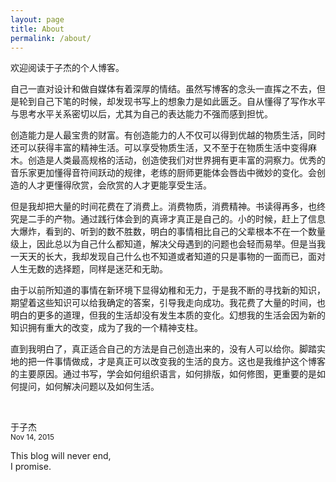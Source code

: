 ```yaml
---
layout: page
title: About
permalink: /about/
---
```


欢迎阅读于子杰的个人博客。

自己一直对设计和做自媒体有着深厚的情结。虽然写博客的念头一直挥之不去，但是轮到自己下笔的时候，却发现书写上的想象力是如此匮乏。自从懂得了写作水平与思考水平关系密切以后，尤其为自己的表达能力不强而感到担忧。

创造能力是人最宝贵的财富。有创造能力的人不仅可以得到优越的物质生活，同时还可以获得丰富的精神生活。可以享受物质生活，又不至于在物质生活中变得麻木。创造是人类最高规格的活动，创造使我们对世界拥有更丰富的洞察力。优秀的音乐家更加懂得音符间跃动的规律，老练的厨师更能体会唇齿中微妙的变化。会创造的人才更懂得欣赏，会欣赏的人才更能享受生活。

但是我却把大量的时间花费在了消费上。消费物质，消费精神。书读得再多，也终究是二手的产物。通过践行体会到的真谛才真正是自己的。小的时候，赶上了信息大爆炸，看到的、听到的数不胜数，明白的事情相比自己的父辈根本不在一个数量级上，因此总以为自己什么都知道，解决父母遇到的问题也会轻而易举。但是当我一天天的长大，我却发现自己什么也不知道或者知道的只是事物的一面而已，面对人生无数的选择题，同样是迷茫和无助。

由于以前所知道的事情在新环境下显得幼稚和无力，于是我不断的寻找新的知识，期望着这些知识可以给我确定的答案，引导我走向成功。我花费了大量的时间，也明白的更多的道理，但我的生活却没有发生本质的变化。幻想我的生活会因为新的知识拥有重大的改变，成为了我的一个精神支柱。

直到我明白了，真正适合自己的方法是自己创造出来的，没有人可以给你。脚踏实地的把一件事情做成，才是真正可以改变我的生活的良方。这也是我维护这个博客的主要原因。通过书写，学会如何组织语言，如何排版，如何修图，更重要的是如何提问，如何解决问题以及如何生活。

<br>

于子杰<br><span class="muted" style="font-size:smaller;">Nov 14, 2015</span>

This blog will never end,<br>I promise.
